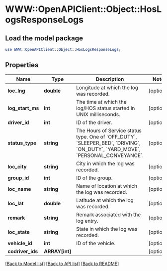 # WWW::OpenAPIClient::Object::HosLogsResponseLogs

## Load the model package
```perl
use WWW::OpenAPIClient::Object::HosLogsResponseLogs;
```

## Properties
Name | Type | Description | Notes
------------ | ------------- | ------------- | -------------
**loc_lng** | **double** | Longitude at which the log was recorded. | [optional] 
**log_start_ms** | **int** | The time at which the log/HOS status started in UNIX milliseconds. | [optional] 
**driver_id** | **int** | ID of the driver. | [optional] 
**status_type** | **string** | The Hours of Service status type. One of &#x60;OFF_DUTY&#x60;, &#x60;SLEEPER_BED&#x60;, &#x60;DRIVING&#x60;, &#x60;ON_DUTY&#x60;, &#x60;YARD_MOVE&#x60;, &#x60;PERSONAL_CONVEYANCE&#x60;. | [optional] 
**loc_city** | **string** | City in which the log was recorded. | [optional] 
**group_id** | **int** | ID of the group. | [optional] 
**loc_name** | **string** | Name of location at which the log was recorded. | [optional] 
**loc_lat** | **double** | Latitude at which the log was recorded. | [optional] 
**remark** | **string** | Remark associated with the log entry. | [optional] 
**loc_state** | **string** | State in which the log was recorded. | [optional] 
**vehicle_id** | **int** | ID of the vehicle. | [optional] 
**codriver_ids** | **ARRAY[int]** |  | [optional] 

[[Back to Model list]](../README.md#documentation-for-models) [[Back to API list]](../README.md#documentation-for-api-endpoints) [[Back to README]](../README.md)


